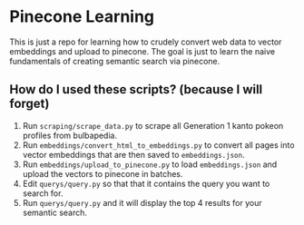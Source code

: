 # Pinecone Learning

This is just a repo for learning how to crudely convert web data to vector embeddings and upload to pinecone.
The goal is just to learn the naive fundamentals of creating semantic search via pinecone.

## How do I used these scripts? (because I will forget)

1. Run `scraping/scrape_data.py` to scrape all Generation 1 kanto pokeon profiles from bulbapedia.
2. Run `embeddings/convert_html_to_embeddings.py` to convert all pages into vector embeddings that are then saved to `embeddings.json`.
3. Run `embeddings/upload_to_pinecone.py` to load `embeddings.json` and upload the vectors to pinecone in batches.
4. Edit `querys/query.py` so that that it contains the query you want to search for.
5. Run `querys/query.py` and it will display the top 4 results for your semantic search.

